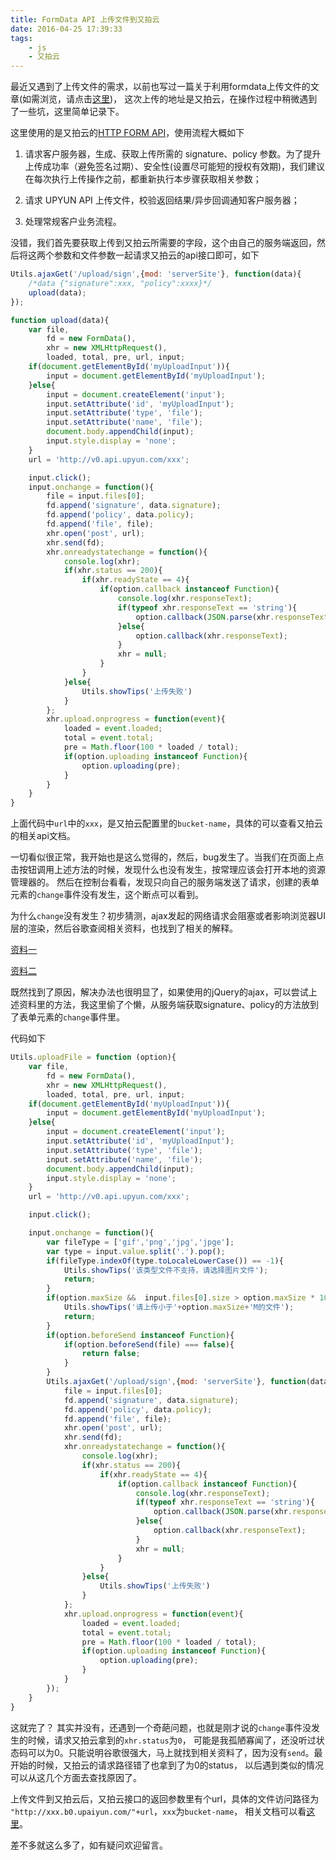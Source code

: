 ```yaml
---
title: FormData API 上传文件到又拍云
date: 2016-04-25 17:39:33
tags: 
	- js
	- 又拍云
---
```


最近又遇到了上传文件的需求，以前也写过一篇关于利用formdata上传文件的文章(如需浏览，请点击[这里](/2016/03/08/2016-03-08-file-upload))，
这次上传的地址是又拍云，在操作过程中稍微遇到了一些坑，这里简单记录下。

这里使用的是又拍云的[HTTP FORM API](http://docs.upyun.com/api/form_api/)，使用流程大概如下

<!-- more -->

1. 请求客户服务器，生成、获取上传所需的 signature、policy 参数。为了提升上传成功率（避免签名过期）、安全性(设置尽可能短的授权有效期)，我们建议在每次执行上传操作之前，都重新执行本步骤获取相关参数；

2. 请求 UPYUN API 上传文件，校验返回结果/异步回调通知客户服务器；

3. 处理常规客户业务流程。

没错，我们首先要获取上传到又拍云所需要的字段，这个由自己的服务端返回，然后将这两个参数和文件参数一起请求又拍云的api接口即可，如下

```javascript
Utils.ajaxGet('/upload/sign',{mod: 'serverSite'}, function(data){
    /*data {"signature":xxx, "policy":xxxx}*/
    upload(data);
});

function upload(data){
    var file,
        fd = new FormData(),
        xhr = new XMLHttpRequest(),
        loaded, total, pre, url, input;
    if(document.getElementById('myUploadInput')){
        input = document.getElementById('myUploadInput');
    }else{
        input = document.createElement('input');
        input.setAttribute('id', 'myUploadInput');
        input.setAttribute('type', 'file');
        input.setAttribute('name', 'file');
        document.body.appendChild(input);
        input.style.display = 'none';
    }
    url = 'http://v0.api.upyun.com/xxx';

    input.click();
    input.onchange = function(){
        file = input.files[0];
        fd.append('signature', data.signature);
        fd.append('policy', data.policy);
        fd.append('file', file);
        xhr.open('post', url);
        xhr.send(fd);
        xhr.onreadystatechange = function(){
            console.log(xhr);
            if(xhr.status == 200){
                if(xhr.readyState == 4){
                    if(option.callback instanceof Function){
                        console.log(xhr.responseText);
                        if(typeof xhr.responseText == 'string'){
                            option.callback(JSON.parse(xhr.responseText))
                        }else{
                            option.callback(xhr.responseText);
                        }
                        xhr = null;
                    }
                }
            }else{
                Utils.showTips('上传失败')
            }
        };
        xhr.upload.onprogress = function(event){
            loaded = event.loaded;
            total = event.total;
            pre = Math.floor(100 * loaded / total);
            if(option.uploading instanceof Function){
                option.uploading(pre);
            }
        }
    }
}
```

上面代码中`url`中的`xxx`，是又拍云配置里的`bucket-name`，具体的可以查看又拍云的相关api文档。

一切看似很正常，我开始也是这么觉得的，然后，bug发生了。当我们在页面上点击按钮调用上述方法的时候，发现什么也没有发生，按常理应该会打开本地的资源管理器的。
然后在控制台看看，发现只向自己的服务端发送了请求，创建的表单元素的`change`事件没有发生，这个断点可以看到。

为什么`change`没有发生？初步猜测，ajax发起的网络请求会阻塞或者影响浏览器UI层的渲染，然后谷歌查阅相关资料，也找到了相关的解释。

[资料一](http://greengerong.com/blog/2015/10/27/javascript-single-thread-and-browser-event-loop/)

[资料二](http://www.cnblogs.com/lvdabao/p/3744030.html)

既然找到了原因，解决办法也很明显了，如果使用的jQuery的ajax，可以尝试上述资料里的方法，我这里偷了个懒，从服务端获取signature、policy的方法放到了表单元素的`change`事件里。

代码如下

```javascript
Utils.uploadFile = function (option){
    var file,
        fd = new FormData(),
        xhr = new XMLHttpRequest(),
        loaded, total, pre, url, input;
    if(document.getElementById('myUploadInput')){
        input = document.getElementById('myUploadInput');
    }else{
        input = document.createElement('input');
        input.setAttribute('id', 'myUploadInput');
        input.setAttribute('type', 'file');
        input.setAttribute('name', 'file');
        document.body.appendChild(input);
        input.style.display = 'none';
    }
    url = 'http://v0.api.upyun.com/xxx';

    input.click();

    input.onchange = function(){
        var fileType = ['gif','png','jpg','jpge'];
        var type = input.value.split('.').pop();
        if(fileType.indexOf(type.toLocaleLowerCase()) == -1){
            Utils.showTips('该类型文件不支持，请选择图片文件');
            return;
        }
        if(option.maxSize &&  input.files[0].size > option.maxSize * 1024 * 1024){
            Utils.showTips('请上传小于'+option.maxSize+'M的文件');
            return;
        }
        if(option.beforeSend instanceof Function){
            if(option.beforeSend(file) === false){
                return false;
            }
        }
        Utils.ajaxGet('/upload/sign',{mod: 'serverSite'}, function(data){
            file = input.files[0];
            fd.append('signature', data.signature);
            fd.append('policy', data.policy);
            fd.append('file', file);
            xhr.open('post', url);
            xhr.send(fd);
            xhr.onreadystatechange = function(){
                console.log(xhr);
                if(xhr.status == 200){
                    if(xhr.readyState == 4){
                        if(option.callback instanceof Function){
                            console.log(xhr.responseText);
                            if(typeof xhr.responseText == 'string'){
                                option.callback(JSON.parse(xhr.responseText))
                            }else{
                                option.callback(xhr.responseText);
                            }
                            xhr = null;
                        }
                    }
                }else{
                    Utils.showTips('上传失败')
                }
            };
            xhr.upload.onprogress = function(event){
                loaded = event.loaded;
                total = event.total;
                pre = Math.floor(100 * loaded / total);
                if(option.uploading instanceof Function){
                    option.uploading(pre);
                }
            }
        });
    }
}
```

这就完了？ 其实并没有，还遇到一个奇葩问题，也就是刚才说的`change`事件没发生的时候，请求又拍云拿到的`xhr.status`为`0`，
可能是我孤陋寡闻了，还没听过状态码可以为0。只能说明谷歌很强大，马上就找到相关资料了，因为没有`send`。最开始的时候，又拍云的请求路径错了也拿到了为0的status，
以后遇到类似的情况可以从这几个方面去查找原因了。

上传文件到又拍云后，又拍云接口的返回参数里有个url，具体的文件访问路径为 `"http://xxx.b0.upaiyun.com/"+url`，`xxx`为`bucket-name`，
相关文档可以看[这里](http://docs.upyun.com/guide/#_4)。

差不多就这么多了，如有疑问欢迎留言。
